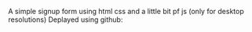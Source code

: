A simple signup form using html css and a little bit pf js (only for desktop resolutions)
Deplayed using github:  
